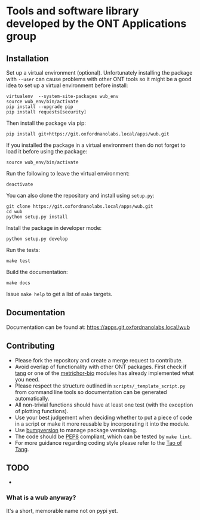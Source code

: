 Tools and software library developed by the ONT Applications group
==================================================================


Installation
------------

Set up a virtual environment (optional). Unfortunately installing the package with `--user` can cause problems with other ONT tools
so it might be a good idea to set up a virtual environment before install:

```
virtualenv  --system-site-packages wub_env
source wub_env/bin/activate
pip install --upgrade pip
pip install requests[security]
```

Then install the package via pip:

```
pip install git+https://git.oxfordnanolabs.local/apps/wub.git
```

If you installed the package in a virtual environment then do not forget to
load it before using the package:

```
source wub_env/bin/activate
```

Run the following to leave the virtual environment:

```
deactivate
```

You can also clone the repository and install using `setup.py`:

```
git clone https://git.oxfordnanolabs.local/apps/wub.git
cd wub
python setup.py install
```

Install the package in developer mode:

```
python setup.py develop
```

Run the tests:

```
make test
```

Build the documentation:

```
make docs
```

Issue `make help` to get a list of `make` targets.

Documentation
-------------

Documentation can be found at: https://apps.git.oxfordnanolabs.local/wub

Contributing
------------

- Please fork the repository and create a merge request to contribute.
- Avoid overlap of functionality with other ONT packages. First check if [tang](https://git.oxfordnanolabs.local/research/tang) or one of the [metrichor-bio](https://git.oxfordnanolabs.local/groups/metrichor-bio) modules has already implemented what you need.
- Please respect the structure outlined in `scripts/_template_script.py` from command line tools so documentation can be generated automatically.
- All non-trivial functions should have at least one test (with the exception of plotting functions).
- Use your best judgement when deciding whether to put a piece of code in a script or make it more reusable by incorporating it into the module.
- Use [bumpversion](http://bit.ly/2cSUryt) to manage package versioning.
- The code should be [PEP8](https://www.python.org/dev/peps/pep-0008) compliant, which can be tested by `make lint`.
- For more guidance regarding coding style please refer to the [Tao of Tang](https://git.oxfordnanolabs.local/research/tang/blob/master/tao.md).

TODO
----
- 

### What is a wub anyway?

It's a short, memorable name not on pypi yet. 


